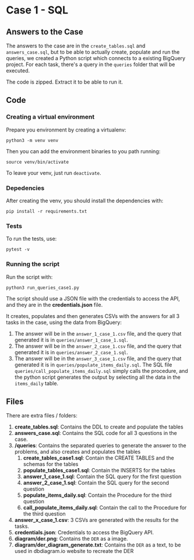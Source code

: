 # Case 1 - SQL

## Answers to the Case

The answers to the case are in the `create_tables.sql` and `answers_case.sql`, but to be able to actually create, populate and run the queries, we created a Python script which connects to a existing BigQuery project. For each task, there's a query in the `queries` folder that will be executed.

The code is zipped. Extract it to be able to run it.

## Code

### Creating a virtual environment

Prepare you environment by creating a virtualenv:

    python3 -m venv venv

Then you can add the environment binaries to you path running:

    source venv/bin/activate

To leave your venv, just run `deactivate`.

### Depedencies

After creating the venv, you should install the dependencies with:

    pip install -r requirements.txt

### Tests

To run the tests, use:

    pytest -v


### Running the script

Run the script with:

    python3 run_queries_case1.py 

The script should use a JSON file with the credentials to access the API, and they are in the **credentials.json** file.

It creates, populates and then generates CSVs with the answers for all 3 tasks in the case, using the data from BigQuery:

1. The answer will be in the `answer_1_case_1.csv` file, and the query that generated it is in `queries/answer_1_case_1.sql`.
2. The answer will be in the `answer_2_case_1.csv` file, and the query that generated it is in `queries/answer_2_case_1.sql`.
3. The answer will be in the `answer_3_case_1.csv` file, and the query that generated it is in `queries/populate_items_daily.sql`. The SQL file `queries/call_populate_items_daily.sql` simply calls the procedure, and the python script generates the output by selecting all the data in the `items_daily` table.

## Files

There are extra files / folders:

1. **create_tables.sql**: Contains the DDL to create and populate the tables
2. **answers_case.sql**: Contains the SQL code for all 3 questions in the case.
3. **/queries**: Contains the separated queries to generate the answer to the problems, and also creates and populates the tables
   1. **create_tables_case1.sql**: Contain the CREATE TABLES and the schemas for the tables
   2. **populate_tables_case1.sql**: Contain the INSERTS for the tables
   3. **answer_1_case_1.sql**: Contain the SQL query for the first question
   4. **answer_2_case_1.sql**: Contain the SQL query for the second question
   5. **populate_items_daily.sql**: Contain the Procedure for the third question
   6. **call_populate_items_daily.sql**: Contain the call to the Procedure for the third question
4. **answer_x_case_1.csv**: 3 CSVs are generated with the results for the tasks.
5. **credentials.json**: Credentials to access the BigQuery API.
6. **diagram/der.png**: Contains the `DER` as a image.
7. **diagram/der_diagram_generate.txt**: Contains the `DER` as a text, to be used in dbdiagram.io website to recreate the DER